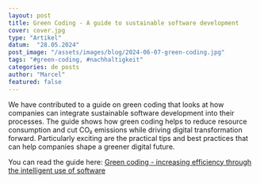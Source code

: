 ```yaml
---
layout: post
title: Green Coding - A guide to sustainable software development
cover: cover.jpg
type: "Artikel"
datum:  "28.05.2024"
post_image: "/assets/images/blog/2024-06-07-green-coding.jpg"
tags: "#green-coding, #nachhaltigkeit"
categories: de posts
author: "Marcel"
featured: false
---
```

We have contributed to a guide on green coding that looks at how companies can integrate sustainable software development into their processes. The guide shows how green coding helps to reduce resource consumption and cut CO₂ emissions while driving digital transformation forward. Particularly exciting are the practical tips and best practices that can help companies shape a greener digital future.

You can read the guide here: <a href=“https://www.wirtschaft-digital-bw.de/fileadmin/media/Dokumente/Studien/20240607_IW4Null_GreenCoding.pdf” target=“_blank”>Green coding - increasing efficiency through the intelligent use of software</a>








